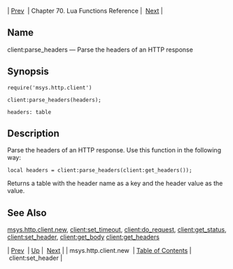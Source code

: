 | [Prev](lua.ref.msys.http.client.new)  | Chapter 70. Lua Functions Reference |  [Next](lua.ref.client_set_header) |

<a name="lua.ref.client_parse_headers"></a>
## Name

client:parse_headers — Parse the headers of an HTTP response

<a name="idp15353984"></a>
## Synopsis

`require('msys.http.client')`

`client:parse_headers(headers);`

`headers: table`<a name="idp15357696"></a>
## Description

Parse the headers of an HTTP response. Use this function in the following way:

`local headers = client:parse_headers(client:get_headers());`

Returns a table with the header name as a key and the header value as the value.

<a name="idp15360416"></a>
## See Also

[msys.http.client.new](lua.ref.msys.http.client.new "msys.http.client.new"), [client:set_timeout](lua.ref.client_set_timeout "client:set_timeout"), [client:do_request](lua.ref.client_do_request "client:do_request"), [client:get_status](lua.ref.client_get_status "client:get_status"), [client:set_header](lua.ref.client_set_header "client:set_header"), [client:get_body](lua.ref.client_get_body "client:get_body") [client:get_headers](lua.ref.client_get_headers "client:get_headers")

| [Prev](lua.ref.msys.http.client.new)  | [Up](lua.function.details) |  [Next](lua.ref.client_set_header) |
| msys.http.client.new  | [Table of Contents](index) |  client:set_header |

